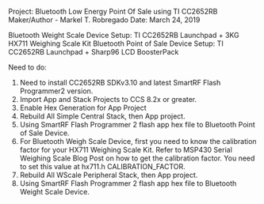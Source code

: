 Project: Bluetooth Low Energy Point Of Sale using TI CC2652RB
Maker/Author - Markel T. Robregado
Date: March 24, 2019

Bluetooth Weight Scale Device Setup: TI CC2652RB Launchpad + 3KG HX711 Weighing Scale Kit
Bluetooth Point of Sale Device Setup: TI CC2652RB Launchpad + Sharp96 LCD BoosterPack            
 
Need to do:

1. Need to install CC2652RB SDKv3.10 and latest SmartRF Flash Programmer2 version.
2. Import App and Stack Projects to CCS 8.2x or greater.
3. Enable Hex Generation for App Project
4. Rebuild All Simple Central Stack, then App project.
5. Using SmartRF Flash Programmer 2 flash app hex file to 
   Bluetooth Point of Sale Device.
6. For Bluetooth Weigh Scale Device, first you need to know the calibration 
   factor for your HX711 Weighing Scale Kit. Refer to MSP430 Serial Weighing Scale
   Blog Post on how to get the calibration factor. You need to set this value at hx711.h
   CALIBRATION_FACTOR.
7. Rebuild All WScale Peripheral Stack, then App project.
8. Using SmartRF Flash Programmer 2 flash app hex file to 
   Bluetooth Weight Scale Device.


   

